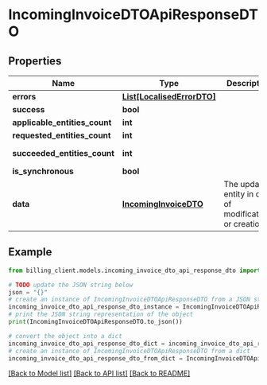 # IncomingInvoiceDTOApiResponseDTO


## Properties

Name | Type | Description | Notes
------------ | ------------- | ------------- | -------------
**errors** | [**List[LocalisedErrorDTO]**](LocalisedErrorDTO.md) |  | [optional] 
**success** | **bool** |  | [optional] 
**applicable_entities_count** | **int** |  | [optional] 
**requested_entities_count** | **int** |  | [optional] 
**succeeded_entities_count** | **int** |  | [optional] [readonly] 
**is_synchronous** | **bool** |  | [optional] 
**data** | [**IncomingInvoiceDTO**](IncomingInvoiceDTO.md) | The updated entity in case of modifications or creation | [optional] 

## Example

```python
from billing_client.models.incoming_invoice_dto_api_response_dto import IncomingInvoiceDTOApiResponseDTO

# TODO update the JSON string below
json = "{}"
# create an instance of IncomingInvoiceDTOApiResponseDTO from a JSON string
incoming_invoice_dto_api_response_dto_instance = IncomingInvoiceDTOApiResponseDTO.from_json(json)
# print the JSON string representation of the object
print(IncomingInvoiceDTOApiResponseDTO.to_json())

# convert the object into a dict
incoming_invoice_dto_api_response_dto_dict = incoming_invoice_dto_api_response_dto_instance.to_dict()
# create an instance of IncomingInvoiceDTOApiResponseDTO from a dict
incoming_invoice_dto_api_response_dto_from_dict = IncomingInvoiceDTOApiResponseDTO.from_dict(incoming_invoice_dto_api_response_dto_dict)
```
[[Back to Model list]](../README.md#documentation-for-models) [[Back to API list]](../README.md#documentation-for-api-endpoints) [[Back to README]](../README.md)


